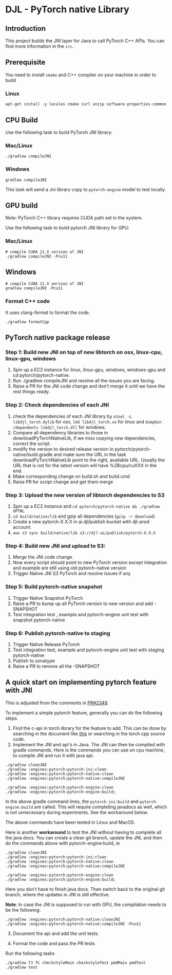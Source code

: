 # DJL - PyTorch native Library

## Introduction
This project builds the JNI layer for Java to call PyTorch C++ APIs.
You can find more information in the `src`.

## Prerequisite
You need to install `cmake` and C++ compiler on your machine in order to build

### Linux

```
apt-get install -y locales cmake curl unzip software-properties-common
```

## CPU Build

Use the following task to build PyTorch JNI library:

### Mac/Linux

```
./gradlew compileJNI
```

### Windows

```
gradlew compileJNI
```

This task will send a Jni library copy to `pytorch-engine` model to test locally.

## GPU build
Note: PyTorch C++ library requires CUDA path set in the system.

Use the following task to build pytorch JNI library for GPU:

### Mac/Linux

```
# compile CUDA 11.X version of JNI
./gradlew compileJNI -Pcu11
```

## Windows

```
# compile CUDA 11.X version of JNI
gradlew compileJNI -Pcu11
```

### Format C++ code
It uses clang-format to format the code.

```
./gradlew formatCpp
```

## PyTorch native package release

### Step 1: Build new JNI on top of new libtorch on osx, linux-cpu, linux-gpu, windows

1. Spin up a EC2 instance for linux, linux-gpu, windows, windows-gpu and cd pytorch/pytorch-native.
2. Run ./gradlew compileJNI and resolve all the issues you are facing.
3. Raise a PR for the JNI code change and don’t merge it until we have the rest things ready.

### Step 2: Check dependencies of each JNI

1. check the dependencies of each JNI library by `otool -L libdjl_torch.dylib` for osx, `ldd libdjl_torch.so` for linux and `dumpbin /dependents libdjl_torch.dll` for windows.
2. Compare all dependency libraries to those in downloadPyTorchNativeLib, if we miss copying new dependencies, correct the script.
3. modify the version to desired release version in pytorch/pytorch-native/build.gradle and make sure the URL in the task downloadPyTorchNativeLib point to the right, available URL. Usually the URL that is not for the latest version will have %2Bcpu/cuXXX in the end.
4. Make corresponding change on build.sh  and build.cmd
5. Raise PR for script change and get them merge

### Step 3: Upload the new version of libtorch dependencies to S3

1. Spin up a EC2 instance and `cd pytorch/pytorch-native && ./gradlew dPTNL`
2. `cd build/native/lib` and gzip all dependencies (`gzip -r download`)
3. Create a new pytorch-X.X.X in ai.djl/publish bucket with djl-prod account.
4. `aws s3 sync build/native/lib s3://djl-ai/publish/pytorch-X.X.X`

### Step 4: Build new JNI and upload to S3: 

1. Merge the JNI code change.
2. Now every script should point to new PyTorch version except integration and example are still using old pytorch-native version
3. Trigger Native JNI S3 PyTorch and resolve issues if any

### Step 5: Build pytorch-native snapshot

1. Trigger Native Snapshot PyTorch
2. Raise a PR to bump up all PyTorch version to new version and add -SNAPSHOT
3. Test integration test , example and pytorch-engine unit test with snapshot pytorch-native

### Step 6: Publish pytorch-native to staging

1. Trigger Native Release PyTorch
2. Test integration test, example and pytorch-engine unit test with staging pytorch-native
3. Publish to sonatype 
4. Raise a PR to remove all the -SNAPSHOT

## A quick start on implementing pytorch feature with JNI
This is adjusted from the comments in [PR#2349](https://github.com/deepjavalibrary/djl/issues/2349#issuecomment-1409003379).

To implement a simple pytorch feature, generally you can do the following steps.
1. Find the c-api in torch library for the feature to add. This can be done by searching in the document like [this](https://pytorch.org/cppdocs/api/function_namespaceat_1a854b1b19549a17f87a69b5f6b1134e22.html?highlight=bmm) or searching in the torch cpp source code.
2. Implement the JNI and api's in Java. The JNI can then be compiled with gradle commands. Here is the commands you can use on cpu machine, to compile JNI and run it with java api.

```
./gradlew cleanJNI
./gradlew :engines:pytorch:pytorch-jni:clean
./gradlew :engines:pytorch:pytorch-native:clean
./gradlew :engines:pytorch:pytorch-native:compileJNI

./gradlew :engines:pytorch:pytorch-engine:clean 
./gradlew :engines:pytorch:pytorch-engine:build;
```

In the above gradle command lines, the `pytorch-jni:build` and `pytorch-engine:build` are called. This will require completing javadocs as well, which is not unnecessary during experiments. See the workaround below.

The above commands have been tested in Linux and MacOS.

Here is another **workaround** to test the JNI without having to complete all the java docs. You can create a clean git branch, update the JNI, and then do the commands above with pytorch-engine:build, ie

```
./gradlew cleanJNI
./gradlew :engines:pytorch:pytorch-jni:clean
./gradlew :engines:pytorch:pytorch-native:clean
./gradlew :engines:pytorch:pytorch-native:compileJNI

./gradlew :engines:pytorch:pytorch-engine:clean 
./gradlew :engines:pytorch:pytorch-engine:build;
```

Here you don't have to finish java docs. Then switch back to the original git branch, where the updates in JNI is still effective.

**Note**:
In case the JNI is supposed to run with GPU, the compilation needs to be the following:

```
./gradlew :engines:pytorch:pytorch-native:cleanJNI 
./gradlew :engines:pytorch:pytorch-native:compileJNI -Pcu11
```

3. Document the api and add the unit tests.

4. Format the code and pass the PR tests

Run the following tasks

```
./gradlew fJ fC checkstyleMain checkstyleTest pmdMain pmdTest
./gradlew test
```

